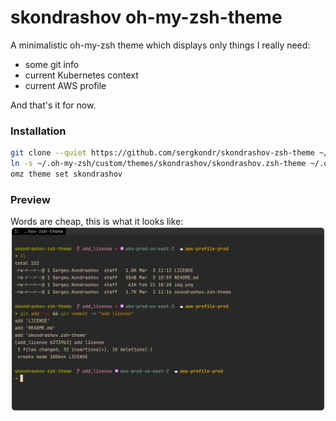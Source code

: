 # skondrashov oh-my-zsh-theme

A minimalistic oh-my-zsh theme which displays only things I really need:
- some git info
- current Kubernetes context
- current AWS profile

And that's it for now.

### Installation
```bash
git clone --quiet https://github.com/sergkondr/skondrashov-zsh-theme ~/.oh-my-zsh/custom/themes/skondrashov
ln -s ~/.oh-my-zsh/custom/themes/skondrashov/skondrashov.zsh-theme ~/.oh-my-zsh/custom/themes/skondrashov.zsh-theme
omz theme set skondrashov
```

### Preview 
Words are cheap, this is what it looks like:
![img_1.png](img_1.png)
